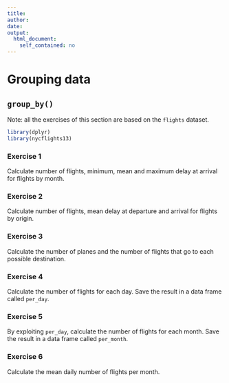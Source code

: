 ```yaml
---
title: 
author:
date: 
output:
  html_document:
    self_contained: no
---
```




Grouping data
================================

## `group_by()`
Note: all the exercises of this section are based on the `flights` dataset.


```r
library(dplyr)
library(nycflights13)
```


### Exercise 1
Calculate number of flights, minimum, mean and maximum delay at arrival for flights by month.




### Exercise 2
Calculate number of flights, mean delay at departure and arrival for flights by origin.




### Exercise 3
Calculate the number of planes and the number of flights that go to each possible destination.




### Exercise 4
Calculate the number of flights for each day. Save the result in a data frame called `per_day`.




### Exercise 5
By exploiting `per_day`, calculate the number of flights for each month. Save the result in a data frame called `per_month`.




### Exercise 6
Calculate the mean daily number of flights per month.



